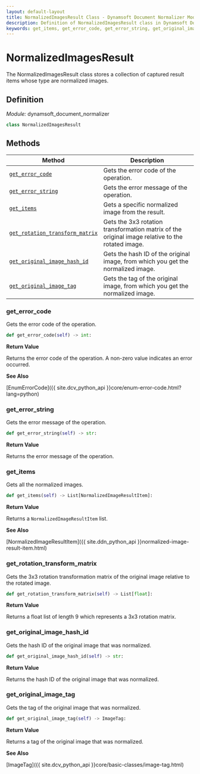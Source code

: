 ```yaml
---
layout: default-layout
title: NormalizedImagesResult Class - Dynamsoft Document Normalizer Module Python Edition API Reference
description: Definition of NormalizedImagesResult class in Dynamsoft Document Normalizer Module Python Edition.
keywords: get_items, get_error_code, get_error_string, get_original_image_hash_id, get_original_image_tag, NormalizedImagesResult, api reference
---
```


# NormalizedImagesResult

The NormalizedImagesResult class stores a collection of captured result items whose type are normalized images.

## Definition

*Module:* dynamsoft_document_normalizer

```python
class NormalizedImagesResult
```

## Methods

| Method               | Description |
|----------------------|-------------|
| [`get_error_code`](#get_error_code) | Gets the error code of the operation. |
| [`get_error_string`](#get_error_string) | Gets the error message of the operation. |
| [`get_items`](#get_items) | Gets a specific normalized image from the result. |
| [`get_rotation_transform_matrix`](#get_rotation_transform_matrix) | Gets the 3x3 rotation transformation matrix of the original image relative to the rotated image.|
| [`get_original_image_hash_id`](#get_original_image_hash_id) | Gets the hash ID of the original image, from which you get the normalized image. |
| [`get_original_image_tag`](#get_original_image_tag) | Gets the tag of the original image, from which you get the normalized image. |

### get_error_code

Gets the error code of the operation.

```python
def get_error_code(self) -> int:
```

**Return Value**

Returns the error code of the operation. A non-zero value indicates an error occurred.

**See Also**

[EnumErrorCode]({{ site.dcv_python_api }}core/enum-error-code.html?lang=python)

### get_error_string

Gets the error message of the operation.

```python
def get_error_string(self) -> str:
```

**Return Value**

Returns the error message of the operation.

### get_items

Gets all the normalized images.

```python
def get_items(self) -> List[NormalizedImageResultItem]:
```

**Return Value**

Returns a `NormalizedImageResultItem` list.

**See Also**

[NormalizedImageResultItem]({{ site.ddn_python_api }}normalized-image-result-item.html)

### get_rotation_transform_matrix

Gets the 3x3 rotation transformation matrix of the original image relative to the rotated image.

```python
def get_rotation_transform_matrix(self) -> List[float]:
```

**Return Value**

Returns a float list of length 9 which represents a 3x3 rotation matrix.

### get_original_image_hash_id

Gets the hash ID of the original image that was normalized.

```python
def get_original_image_hash_id(self) -> str:
```

**Return Value**

Returns the hash ID of the original image that was normalized.

### get_original_image_tag

Gets the tag of the original image that was normalized.

```python
def get_original_image_tag(self) -> ImageTag:
```

**Return Value**

Returns a tag of the original image that was normalized.

**See Also**

[ImageTag]({{ site.dcv_python_api }}core/basic-classes/image-tag.html)
